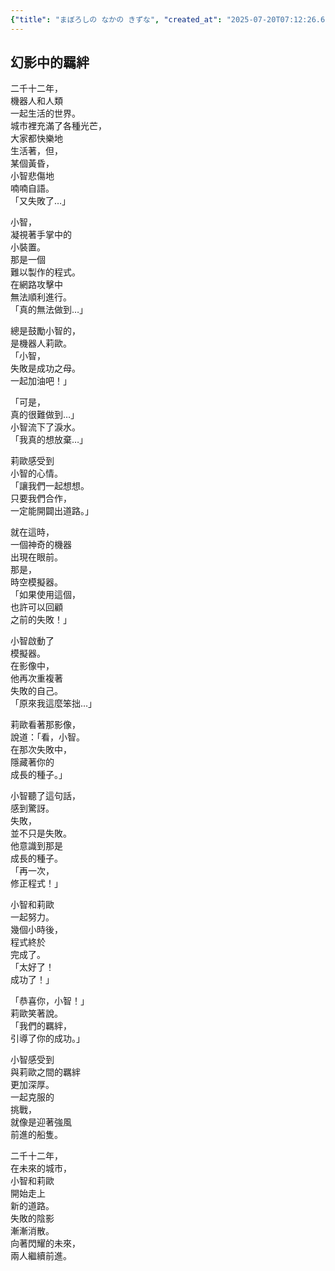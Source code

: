 ```yaml
---
{"title": "まぼろしの なかの きずな", "created_at": "2025-07-20T07:12:26.607857+09:00", "pattern_id": 4, "pattern_name": "ループ脱出型", "year": 2112}
---
```


## 幻影中的羈絆

二千十二年，  
機器人和人類  
一起生活的世界。  
城市裡充滿了各種光芒，  
大家都快樂地  
生活著，但，  
某個黃昏，  
小智悲傷地  
喃喃自語。  
「又失敗了…」

小智，  
凝視著手掌中的  
小裝置。  
那是一個  
難以製作的程式。  
在網路攻擊中  
無法順利進行。  
「真的無法做到…」

總是鼓勵小智的，  
是機器人莉歐。  
「小智，  
失敗是成功之母。  
一起加油吧！」

「可是，  
真的很難做到…」  
小智流下了淚水。  
「我真的想放棄…」

莉歐感受到  
小智的心情。  
「讓我們一起想想。  
只要我們合作，  
一定能開闢出道路。」

就在這時，  
一個神奇的機器  
出現在眼前。  
那是，  
時空模擬器。  
「如果使用這個，  
也許可以回顧  
之前的失敗！」

小智啟動了  
模擬器。  
在影像中，  
他再次重複著  
失敗的自己。  
「原來我這麼笨拙…」

莉歐看著那影像，  
說道：「看，小智。  
在那次失敗中，  
隱藏著你的  
成長的種子。」  

小智聽了這句話，  
感到驚訝。  
失敗，  
並不只是失敗。  
他意識到那是  
成長的種子。  
「再一次，  
修正程式！」

小智和莉歐  
一起努力。  
幾個小時後，  
程式終於  
完成了。  
「太好了！  
成功了！」

「恭喜你，小智！」  
莉歐笑著說。  
「我們的羈絆，  
引導了你的成功。」

小智感受到  
與莉歐之間的羈絆  
更加深厚。  
一起克服的  
挑戰，  
就像是迎著強風  
前進的船隻。

二千十二年，  
在未來的城市，  
小智和莉歐  
開始走上  
新的道路。  
失敗的陰影  
漸漸消散。  
向著閃耀的未來，  
兩人繼續前進。
